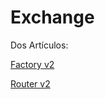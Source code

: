 # Exchange

Dos Artículos:

[Factory v2](https://docs.pancakeswap.finance/code/smart-contracts/pancakeswap-exchange/factory-v2)

[Router v2](https://docs.pancakeswap.finance/code/smart-contracts/pancakeswap-exchange/router-v2)

